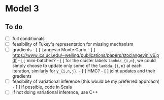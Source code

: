 # Model 3

## To do
- [ ] full conditionals
- [ ] feasibility of Tukey's representation for missing mechanism
- [ ] gradients
      - [ ] Langevin Monte Carlo
            - [ ] https://www.ics.uci.edu/~welling/publications/papers/stoclangevin_v6.pdf
            - [ ] mini-batches?
                - [ ] for the cluster labels `lambda_{i,n}`, we could simply 
                      choose to update only some of the `lambda_{i,n}` at
                      each iteration, similarly for `y_{i,n,j}`.
            - [ ] HMC?
      - [ ] joint updates and their gradients
- [ ] feasibility of variational inference (this would be my preferred approach)
      - [ ] if possible, code in Scala
- [ ] if not doing variational inference, use C++
